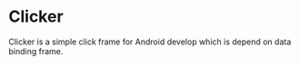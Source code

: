 # Clicker
Clicker is a simple click frame for Android develop which is depend on data binding frame.
